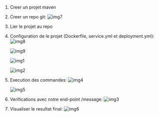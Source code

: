 1. Creer un projet maven
2. Creer un repo git:
  ![img7](https://github.com/thiambabel19/kubernetes-project/assets/95770196/539bd577-cc4a-4991-98a3-d045081d11e5)

3. Lier le projet au repo
4. Configuration de le projet (Dockerfile, service.yml et deployment.yml):
   ![img8](https://github.com/thiambabel19/kubernetes-project/assets/95770196/c1feb8b4-aac4-4124-b10e-783c7241e09a)

   ![img9](https://github.com/thiambabel19/kubernetes-project/assets/95770196/1b6cad55-98c8-4d47-b143-8831664bc71f)

   ![img1](https://github.com/thiambabel19/kubernetes-project/assets/95770196/c93ea564-8cc8-447a-b32d-910ce5f42dbb)

   ![img2](https://github.com/thiambabel19/kubernetes-project/assets/95770196/52466859-fd3d-4c2d-9651-cfaa77456801)

5. Execution des commandes:
   ![img4](https://github.com/thiambabel19/kubernetes-project/assets/95770196/58b43e5d-00b9-4c0e-a03b-9d55ffa40383)

   ![img5](https://github.com/thiambabel19/kubernetes-project/assets/95770196/0f225e9d-9b6e-40c6-9f35-3a26f2cd57ed)

6. Verifications avec notre end-point /message:
   ![img3](https://github.com/thiambabel19/kubernetes-project/assets/95770196/0e9bd633-8c53-40a8-97e7-0c0870b09d8a)

7. Visualiser le resultat final:
   ![img6](https://github.com/thiambabel19/kubernetes-project/assets/95770196/437820a2-21f6-49dd-b858-49bf1c142d89)








